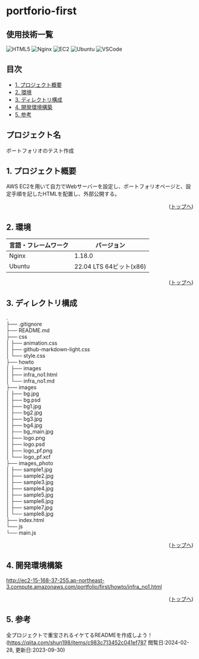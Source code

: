 # portforio-first<!-- omit in toc -->

## 使用技術一覧<!-- omit in toc -->

<p style="display: inline">
  <!-- フロントエンドのフレームワーク一覧 -->
<img alt="HTML5" src="https://img.shields.io/badge/html5-ffffff?style=for-the-badge&logo=html5">
  <!-- バックエンドのフレームワーク一覧 -->
  <!-- バックエンドの言語一覧 -->
  <!-- ミドルウェア一覧 -->
<img alt="Nginx" src="https://img.shields.io/badge/-Nginx-269539.svg?logo=nginx&style=for-the-badge">
  <!-- インフラ一覧 -->
<img alt="EC2" src="https://img.shields.io/badge/-Amazon%20ec2-232F3E.svg?logo=amazon-ec2&style=for-the-badge">
<img alt="Ubuntu" src="https://img.shields.io/badge/ubuntu-300a24?style=for-the-badge&logo=ubuntu">
  <!-- その他ツール等 -->
<img alt="VSCode" src="https://img.shields.io/badge/vscode-007acc?style=for-the-badge&logo=visual-studio-code">
</p>

## 目次<!-- omit in toc -->

- [1. プロジェクト概要](#1-プロジェクト概要)
- [2. 環境](#2-環境)
- [3. ディレクトリ構成](#3-ディレクトリ構成)
- [4. 開発環境構築](#4-開発環境構築)
- [5. 参考](#5-参考)

## プロジェクト名<!-- omit in toc -->

ポートフォリオのテスト作成

## 1. プロジェクト概要

AWS EC2を用いて自力でWebサーバーを設定し、ポートフォリオページと、設定手順を記したHTMLを配置し、外部公開する。
<p align="right">(<a href="#top">トップへ</a>)</p>

<!-- ## プロジェクト詳細 -->

  <!-- プロジェクト管理をしていればリンクを貼る -->
<!-- <p align="right">(<a href="#top">トップへ</a>)</p> -->

## 2. 環境
<!-- 言語、フレームワーク、ミドルウェア、インフラの一覧とバージョンを記載 -->

| 言語・フレームワーク  | バージョン |
| ------------------ | ---------- |
| Nginx              | 1.18.0     |
| Ubuntu             | 22.04 LTS 64ビット(x86)    |
<p align="right">(<a href="#top">トップへ</a>)</p>

## 3. ディレクトリ構成

<!-- Treeコマンドを使ってディレクトリ構成を記載 -->
<!-- tree -a first -I "github-markdown-css|.DS_Store|.git"-->
.<br>
├── .gitignore<br>
├── README.md<br>
├── css<br>
│   ├── animation.css<br>
│   ├── github-markdown-light.css<br>
│   └── style.css<br>
├── howto<br>
│   ├── images<br>
│   ├── infra_no1.html<br>
│   └── infra_no1.md<br>
├── images<br>
│   ├── bg.jpg<br>
│   ├── bg.psd<br>
│   ├── bg1.jpg<br>
│   ├── bg2.jpg<br>
│   ├── bg3.jpg<br>
│   ├── bg4.jpg<br>
│   ├── bg_main.jpg<br>
│   ├── logo.png<br>
│   ├── logo.psd<br>
│   ├── logo_pf.png<br>
│   └── logo_pf.xcf<br>
├── images_photo<br>
│   ├── sample1.jpg<br>
│   ├── sample2.jpg<br>
│   ├── sample3.jpg<br>
│   ├── sample4.jpg<br>
│   ├── sample5.jpg<br>
│   ├── sample6.jpg<br>
│   ├── sample7.jpg<br>
│   └── sample8.jpg<br>
├── index.html<br>
└── js<br>
    └── main.js<br>

<p align="right">(<a href="#top">トップへ</a>)</p>

## 4. 開発環境構築

<http://ec2-15-168-37-255.ap-northeast-3.compute.amazonaws.com/portfolio/first/howto/infra_no1.html>
<p align="right">(<a href="#top">トップへ</a>)</p>

<!-- ## トラブルシューティング -->

## 5. 参考

全プロジェクトで重宝されるイケてるREADMEを作成しよう！(<https://qiita.com/shun198/items/c983c713452c041ef787> 閲覧日:2024-02-28, 更新日:2023-09-30)
